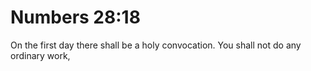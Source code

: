 # Numbers 28:18

On the first day there shall be a holy convocation. You shall not do any ordinary work,
